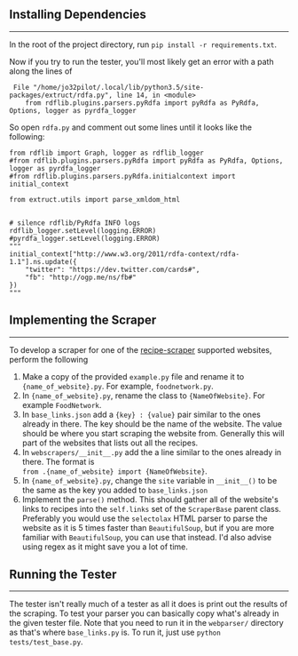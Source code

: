 ## Installing Dependencies
----

In the root of the project directory, run `pip install -r requirements.txt`.  

Now if you try to run the tester, you'll most likely get an error with a path
along the lines of 

```
 File "/home/jo32pilot/.local/lib/python3.5/site-packages/extruct/rdfa.py", line 14, in <module>
    from rdflib.plugins.parsers.pyRdfa import pyRdfa as PyRdfa, Options, logger as pyrdfa_logger
```

So open `rdfa.py` and comment out some lines until it looks like the following:

```
from rdflib import Graph, logger as rdflib_logger
#from rdflib.plugins.parsers.pyRdfa import pyRdfa as PyRdfa, Options, logger as pyrdfa_logger
#from rdflib.plugins.parsers.pyRdfa.initialcontext import initial_context

from extruct.utils import parse_xmldom_html


# silence rdflib/PyRdfa INFO logs
rdflib_logger.setLevel(logging.ERROR)
#pyrdfa_logger.setLevel(logging.ERROR)
"""
initial_context["http://www.w3.org/2011/rdfa-context/rdfa-1.1"].ns.update({
    "twitter": "https://dev.twitter.com/cards#",
    "fb": "http://ogp.me/ns/fb#"
})
"""
```

## Implementing the Scraper
---

To develop a scraper for one of the [recipe-scraper](https://github.com/hhursev/recipe-scrapers)
supported websites, perform the following 
1. Make a copy of the provided `example.py` file and rename it to 
`{name_of_website}.py`. For example, `foodnetwork.py`. 
2. In `{name_of_website}.py`, rename the class to `{NameOfWebsite}`. 
For example `FoodNetwork`.
3. In `base_links.json` add a `{key} : {value}` pair similar to the ones already
in there. The key should be the name of the website.
The value should be where you start scraping the website from. Generally this
will part of the websites that lists out all the recipes.
4. In `webscrapers/__init__.py` add the a line similar to the ones already in 
there. The format is  
`from .{name_of_website} import {NameOfWebsite}`.
5. In `{name_of_website}.py`, change the `site` variable in `__init__()`
to be the same as the key you added to `base_links.json`
6. Implement the `parse()` method. This should gather all of the website's links
to recipes into the `self.links` set of the `ScraperBase` parent class. 
Preferably you would use the `selectolax` HTML parser to parse the website as it
is 5 times faster than `BeautifulSoup`, but if you are more familiar with
`BeautifulSoup`, you can use that instead. I'd also advise using regex as it
might save you a lot of time.

## Running the Tester
---

The tester isn't really much of a tester as all it does is print out the results
of the scraping. To test your parser you can basically copy what's already in 
the given tester file. Note that you need to run it in the `webparser/` directory
as that's where `base_links.py` is. To run it, just use `python tests/test_base.py`.

